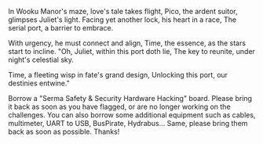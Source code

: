 In Wooku Manor's maze, love's tale takes flight,
Pico, the ardent suitor, glimpses Juliet's light.
Facing yet another lock, his heart in a race,
The serial port, a barrier to embrace.

With urgency, he must connect and align,
Time, the essence, as the stars start to incline.
"Oh, Juliet, within this port doth lie,
The key to reunite, under night's celestial sky.

Time, a fleeting wisp in fate's grand design,
Unlocking this port, our destinies entwine."

Borrow a "Serma Safety & Security Hardware Hacking" board. 
Please bring it back as soon as you have flagged, or are no longer working on the challenges.
You can also borrow some additional equipment such as cables, multimeter, UART to USB, BusPirate, Hydrabus... Same, please bring them back as soon as possible. Thanks!
